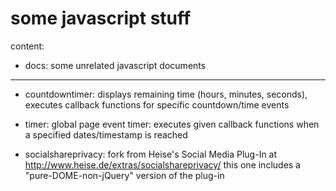 some javascript stuff
=====================

content:

 - docs:
	some unrelated javascript documents
	
---
	
 - countdowntimer:
	displays remaining time (hours, minutes, seconds), executes callback functions for specific countdown/time events
	
 - timer:
	global page event timer: executes given callback functions when a specified dates/timestamp is reached
	
 - socialshareprivacy:
	fork from Heise's Social Media Plug-In at http://www.heise.de/extras/socialshareprivacy/
	this one includes a "pure-DOME-non-jQuery" version of the plug-in